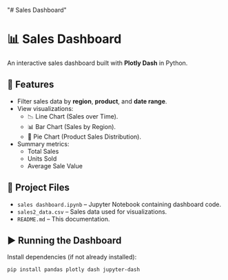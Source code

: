 "# Sales Dashboard" 
# 📊 Sales Dashboard

An interactive sales dashboard built with **Plotly Dash** in Python.

## 🔧 Features

- Filter sales data by **region**, **product**, and **date range**.
- View visualizations:
  - 📉 Line Chart (Sales over Time).
  - 📊 Bar Chart (Sales by Region).
  - 🥧 Pie Chart (Product Sales Distribution).
- Summary metrics:
  - Total Sales
  - Units Sold
  - Average Sale Value

## 📁 Project Files

- `sales dashboard.ipynb` – Jupyter Notebook containing dashboard code.
- `sales2_data.csv` – Sales data used for visualizations.
- `README.md` – This documentation.

## ▶️ Running the Dashboard

Install dependencies (if not already installed):

```bash
pip install pandas plotly dash jupyter-dash
